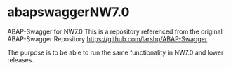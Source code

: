 # abapswaggerNW7.0
ABAP-Swagger for NW7.0
This is a repository referenced from the original ABAP-Swagger Repository https://github.com/larshp/ABAP-Swagger

The purpose is to be able to run the same functionality in NW7.0 and lower releases.
